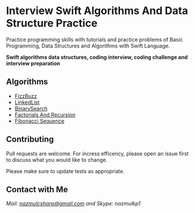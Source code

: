 # Interview Swift Algorithms And Data Structure Practice
Practice programming skills with tutorials and practice problems of Basic Programming, 
Data Structures and Algorithms with Swift Language.

<b>Swift algorithms data structures, coding interview, coding challenge and interview preparation</b>
## Algorithms
- [FizzBuzz](https://github.com/nazmulkp/Swift-Algorithms-And-DataStructure-Practice/blob/master/FizzBuzz.playground/Contents.swift)
- [LinkedList](https://github.com/nazmulkp/Swift-Algorithms-And-DataStructure-Practice/blob/master/LinkedList.playground/Contents.swift)
- [BinarySearch](https://github.com/nazmulkp/Swift-Algorithms-And-DataStructure-Practice/blob/master/BinarySearch.playground/Contents.swift)
- [Factorials And Recursion](https://github.com/nazmulkp/Swift-Algorithms-And-DataStructure-Practice/blob/master/FactorialsRecursion.playground/Contents.swift)
- [Fibonacci Sequence](https://github.com/nazmulkp/Swift-Algorithms-And-DataStructure-Practice/blob/master/FibonacciSequence.playground/Contents.swift)

## Contributing
Pull requests are welcome. For incress efficency, please open an issue first to discuss what you would like to change.

Please make sure to update tests as appropriate.

## Contact with Me
*Mail: nazmulcsharp@gmail.com and Skype: nazmulkp1*
